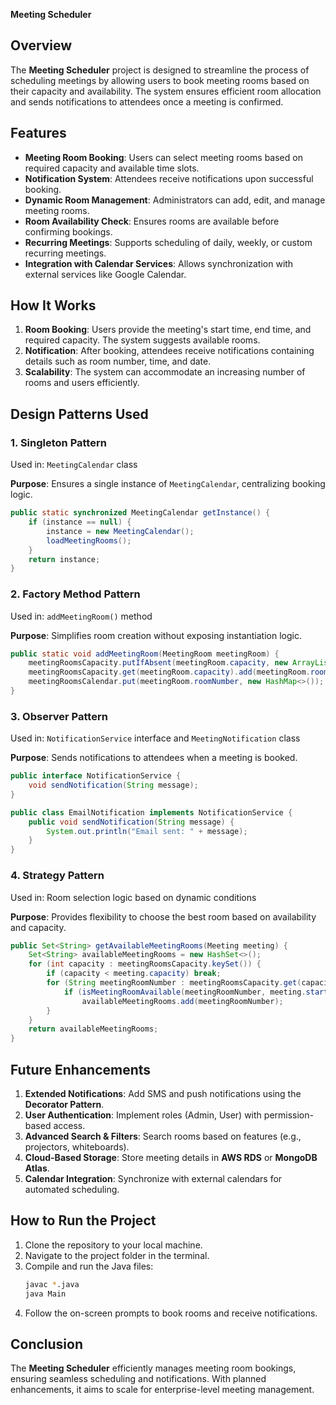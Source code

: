 **Meeting Scheduler**

## Overview
The **Meeting Scheduler** project is designed to streamline the process of scheduling meetings by allowing users to book meeting rooms based on their capacity and availability. The system ensures efficient room allocation and sends notifications to attendees once a meeting is confirmed.

## Features
- **Meeting Room Booking**: Users can select meeting rooms based on required capacity and available time slots.
- **Notification System**: Attendees receive notifications upon successful booking.
- **Dynamic Room Management**: Administrators can add, edit, and manage meeting rooms.
- **Room Availability Check**: Ensures rooms are available before confirming bookings.
- **Recurring Meetings**: Supports scheduling of daily, weekly, or custom recurring meetings.
- **Integration with Calendar Services**: Allows synchronization with external services like Google Calendar.

## How It Works
1. **Room Booking**: Users provide the meeting's start time, end time, and required capacity. The system suggests available rooms.
2. **Notification**: After booking, attendees receive notifications containing details such as room number, time, and date.
3. **Scalability**: The system can accommodate an increasing number of rooms and users efficiently.

## Design Patterns Used

### 1. **Singleton Pattern**
Used in: `MeetingCalendar` class

**Purpose**: Ensures a single instance of `MeetingCalendar`, centralizing booking logic.
```java
public static synchronized MeetingCalendar getInstance() {
    if (instance == null) {
        instance = new MeetingCalendar();
        loadMeetingRooms();
    }
    return instance;
}
```

### 2. **Factory Method Pattern**
Used in: `addMeetingRoom()` method

**Purpose**: Simplifies room creation without exposing instantiation logic.
```java
public static void addMeetingRoom(MeetingRoom meetingRoom) {
    meetingRoomsCapacity.putIfAbsent(meetingRoom.capacity, new ArrayList<>());
    meetingRoomsCapacity.get(meetingRoom.capacity).add(meetingRoom.roomNumber);
    meetingRoomsCalendar.put(meetingRoom.roomNumber, new HashMap<>());
}
```

### 3. **Observer Pattern**
Used in: `NotificationService` interface and `MeetingNotification` class

**Purpose**: Sends notifications to attendees when a meeting is booked.
```java
public interface NotificationService {
    void sendNotification(String message);
}

public class EmailNotification implements NotificationService {
    public void sendNotification(String message) {
        System.out.println("Email sent: " + message);
    }
}
```

### 4. **Strategy Pattern**
Used in: Room selection logic based on dynamic conditions

**Purpose**: Provides flexibility to choose the best room based on availability and capacity.
```java
public Set<String> getAvailableMeetingRooms(Meeting meeting) {
    Set<String> availableMeetingRooms = new HashSet<>();
    for (int capacity : meetingRoomsCapacity.keySet()) {
        if (capacity < meeting.capacity) break;
        for (String meetingRoomNumber : meetingRoomsCapacity.get(capacity)) {
            if (isMeetingRoomAvailable(meetingRoomNumber, meeting.startTime, meeting.endTime, meeting.date))
                availableMeetingRooms.add(meetingRoomNumber);
        }
    }
    return availableMeetingRooms;
}
```

## Future Enhancements
1. **Extended Notifications**: Add SMS and push notifications using the **Decorator Pattern**.
2. **User Authentication**: Implement roles (Admin, User) with permission-based access.
3. **Advanced Search & Filters**: Search rooms based on features (e.g., projectors, whiteboards).
4. **Cloud-Based Storage**: Store meeting details in **AWS RDS** or **MongoDB Atlas**.
5. **Calendar Integration**: Synchronize with external calendars for automated scheduling.

## How to Run the Project
1. Clone the repository to your local machine.
2. Navigate to the project folder in the terminal.
3. Compile and run the Java files:
   ```sh
   javac *.java
   java Main
   ```
4. Follow the on-screen prompts to book rooms and receive notifications.

## Conclusion
The **Meeting Scheduler** efficiently manages meeting room bookings, ensuring seamless scheduling and notifications. With planned enhancements, it aims to scale for enterprise-level meeting management.

